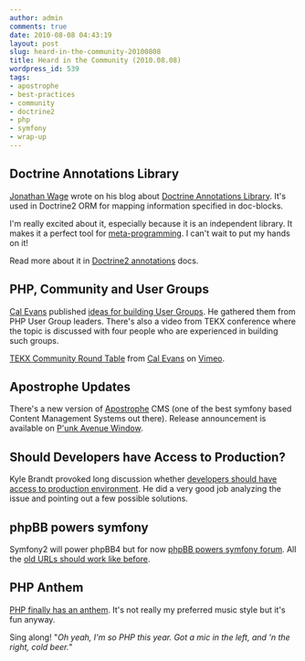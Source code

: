 ```yaml
---
author: admin
comments: true
date: 2010-08-08 04:43:19
layout: post
slug: heard-in-the-community-20100808
title: Heard in the Community (2010.08.08)
wordpress_id: 539
tags:
- apostrophe
- best-practices
- community
- doctrine2
- php
- symfony
- wrap-up
---
```


## Doctrine Annotations Library


[Jonathan Wage](http://twitter.com/jwage) wrote on his blog about [Doctrine Annotations Library](http://www.jwage.com/2010/08/02/doctrine-annotations-library/). It's used in Doctrine2 ORM for mapping information specified in doc-blocks.

I'm really excited about it, especially because it is an independent library. It makes it a perfect tool for [meta-programming](http://en.wikipedia.org/wiki/Metaprogramming). I can't wait to put my hands on it!

Read more about it in [Doctrine2 annotations](http://www.doctrine-project.org/projects/common/2.0/docs/reference/annotations/en) docs.


## PHP, Community and User Groups


[Cal Evans](http://twitter.com/calevans) published [ideas for building User Groups](http://blog.calevans.com/2010/08/06/php-community-and-user-groups/). He gathered them from PHP User Group leaders. There's also a video from TEKX conference where the topic is discussed with four people who are experienced in building such groups.



[TEKX Community Round Table](http://vimeo.com/13944907) from [Cal Evans](http://vimeo.com/user1859634) on [Vimeo](http://vimeo.com).


## Apostrophe Updates


There's a new version of [Apostrophe](http://www.apostrophenow.com/) CMS (one of the best symfony based Content Management Systems out there). Release announcement is available on [P'unk Avenue Window](http://window.punkave.com/2010/08/06/apostrophe-updates/).


## Should Developers have Access to Production?


Kyle Brandt provoked long discussion whether [developers should have access to production environment](http://blog.serverfault.com/post/893001713/should-developers-have-access-to-production). He did a very good job analyzing the issue and pointing out a few possible solutions.


## phpBB powers symfony


Symfony2 will power phpBB4 but for now [phpBB powers symfony forum](http://twitter.com/fabpot/status/20233054202). All the [old URLs should work like before](http://forum.symfony-project.org/).


## PHP Anthem


[PHP finally has an anthem]( http://shiflett.org/blog/2010/aug/php-anthem). It's not really my preferred music style but it's fun anyway.

Sing along! "_Oh yeah, I'm so PHP this year. Got a mic in the left, and 'n the right, cold beer._"


